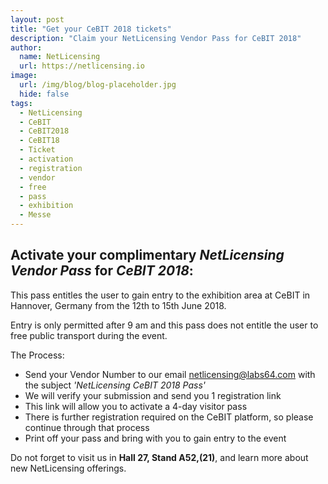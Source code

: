 ```yaml
---
layout: post
title: "Get your CeBIT 2018 tickets"
description: "Claim your NetLicensing Vendor Pass for CeBIT 2018"
author:
  name: NetLicensing
  url: https://netlicensing.io
image:
  url: /img/blog/blog-placeholder.jpg
  hide: false
tags:
  - NetLicensing
  - CeBIT
  - CeBIT2018
  - CeBIT18
  - Ticket
  - activation
  - registration
  - vendor
  - free
  - pass
  - exhibition
  - Messe
---
```


## Activate your complimentary *NetLicensing Vendor Pass* for *CeBIT 2018*:

This pass entitles the user to gain entry to the exhibition area at CeBIT in Hannover, Germany from the 12th to 15th June 2018.

Entry is only permitted after 9 am and this pass does not entitle the user to free public transport during the event.

The Process:

- Send your Vendor Number to our email <a href='mailto:netlicensing@labs64.com?subject=NetLicensing%20CeBIT%202018%20Pass'>netlicensing@labs64.com</a> with the subject *'NetLicensing CeBIT 2018 Pass'*
- We will verify your submission and send you 1 registration link
- This link will allow you to activate a 4-day visitor pass
- There is further registration required on the CeBIT platform, so please continue through that process
- Print off your pass and bring with you to gain entry to the event

Do not forget to visit us in **Hall 27, Stand A52,(21)**, and learn more about new NetLicensing offerings.

